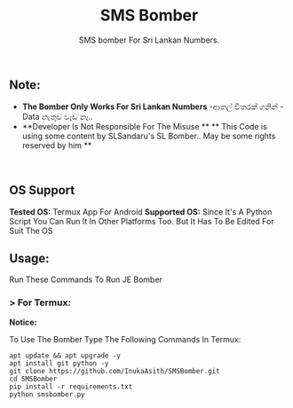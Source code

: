 <h1 align="center">SMS Bomber</h1>
<p align="center">SMS bomber For Sri Lankan Numbers.</p><br>

## Note:
- **The Bomber Only Works For Sri Lankan Numbers**
-ආතල් විතරක් ගනින්
-Data නැතුව වැඩ නෑ..
- **Developer Is Not Responsible For The Misuse **
** This Code is using some content by SLSandaru's SL Bomber.. May be some rights reserved by him **
<br>

## OS Support
**Tested OS:**
Termux App For Android
**Supported OS:**
Since It's A Python Script You Can Run It In Other Platforms Too. But It Has To Be Edited For Suit The OS

## Usage:

Run These Commands To Run JE Bomber

### > For Termux:

**Notice:** 

To Use The Bomber Type The Following Commands In Termux:
```
apt update && apt upgrade -y
apt install git python -y
git clone https://github.com/InukaAsith/SMSBomber.git
cd SMSBomber
pip install -r requirements.txt
python smsbomber.py
```

